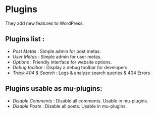 Plugins
=================

They add new features to WordPress.

Plugins list :
---

* *Post Metas* : Simple admin for post metas.
* *User Metas* : Simple admin for user metas.
* *Options* : Friendly interface for website options.
* *Debug toolbar* : Display a debug toolbar for developers.
* *Track 404 & Search* : Logs & analyze search queries & 404 Errors

Plugins usable as mu-plugins:
---

* *Disable Comments* : Disable all comments. Usable in mu-plugins.
* *Disable Posts* : Disable all posts. Usable in mu-plugins.
